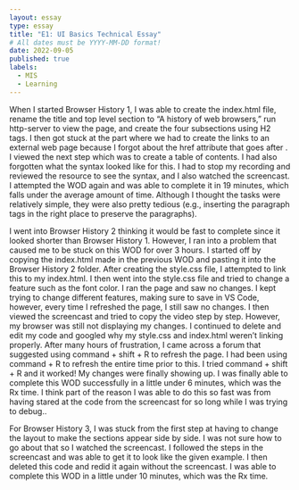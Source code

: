 ```yaml
---
layout: essay
type: essay
title: "E1: UI Basics Technical Essay"
# All dates must be YYYY-MM-DD format!
date: 2022-09-05
published: true
labels:
  - MIS
  - Learning
---
```


When I started Browser History 1, I was able to create the index.html file, rename the title and top level section to “A history of web browsers,” run http-server to view the page, and create the four subsections using H2 tags. I then got stuck at the part where we had to create the links to an external web page because I forgot about the href attribute that goes after <a>. I viewed the next step which was to create a table of contents. I had also forgotten what the syntax looked like for this. I had to stop my recording and reviewed the resource to see the syntax, and I also watched the screencast. I attempted the WOD again and was able to complete it in 19 minutes, which falls under the average amount of time. Although I thought the tasks were relatively simple, they were also pretty tedious (e.g., inserting the paragraph tags in the right place to preserve the paragraphs).

I went into Browser History 2 thinking it would be fast to complete since it looked shorter than Browser History 1. However, I ran into a problem that caused me to be stuck on this WOD for over 3 hours. I started off by copying the index.html made in the previous WOD and pasting it into the Browser History 2 folder. After creating the style.css file, I attempted to link this to my index.html. I then went into the style.css file and tried to change a feature such as the font color. I ran the page and saw no changes. I kept trying to change different features, making sure to save in VS Code, however, every time I refreshed the page, I still saw no changes. I then viewed the screencast and tried to copy the video step by step. However, my browser was still not displaying my changes. I continued to delete and edit my code and googled why my style.css and index.html weren’t linking properly. After many hours of frustration, I came across a forum that suggested using command + shift + R to refresh the page. I had been using command + R to refresh the entire time prior to this. I tried command + shift + R and it worked! My changes were finally showing up. I was finally able to complete this WOD successfully in a little under 6 minutes, which was the Rx time. I think part of the reason I was able to do this so fast was from having stared at the code from the screencast for so long while I was trying to debug..

For Browser History 3, I was stuck from the first step at having to change the layout to make the sections appear side by side. I was not sure how to go about that so I watched the screencast. I followed the steps in the screencast and was able to get it to look like the given example. I then deleted this code and redid it again without the screencast. I was able to complete this WOD in a little under 10 minutes, which was the Rx time.
